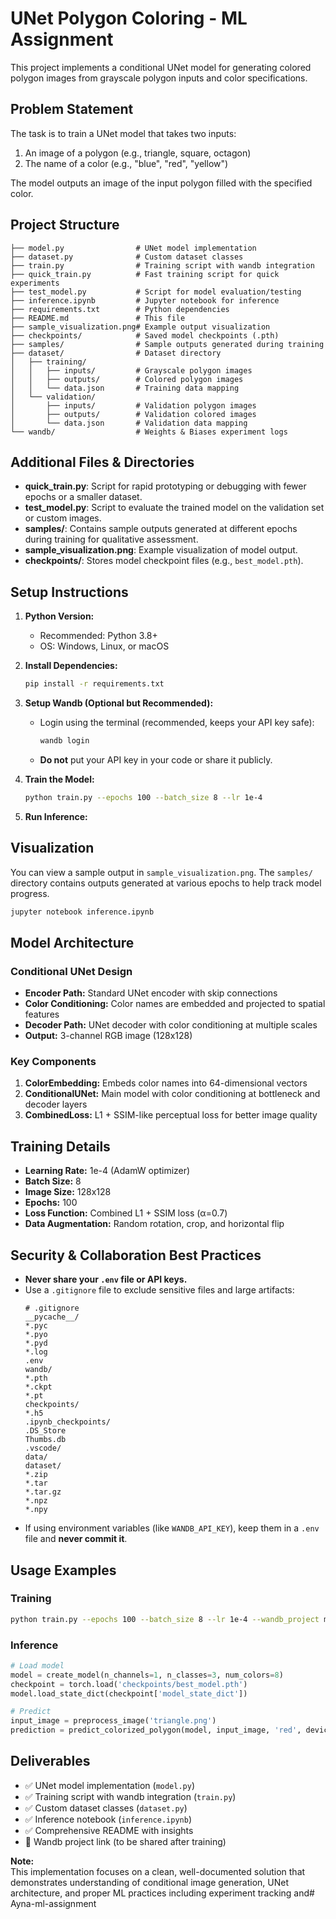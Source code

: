 # UNet Polygon Coloring - ML Assignment

This project implements a conditional UNet model for generating colored polygon images from grayscale polygon inputs and color specifications.

## Problem Statement

The task is to train a UNet model that takes two inputs:
1. An image of a polygon (e.g., triangle, square, octagon)
2. The name of a color (e.g., "blue", "red", "yellow")

The model outputs an image of the input polygon filled with the specified color.


## Project Structure

```
├── model.py                # UNet model implementation
├── dataset.py              # Custom dataset classes
├── train.py                # Training script with wandb integration
├── quick_train.py          # Fast training script for quick experiments
├── test_model.py           # Script for model evaluation/testing
├── inference.ipynb         # Jupyter notebook for inference
├── requirements.txt        # Python dependencies
├── README.md               # This file
├── sample_visualization.png# Example output visualization
├── checkpoints/            # Saved model checkpoints (.pth)
├── samples/                # Sample outputs generated during training
├── dataset/                # Dataset directory
│   ├── training/
│   │   ├── inputs/         # Grayscale polygon images
│   │   ├── outputs/        # Colored polygon images
│   │   └── data.json       # Training data mapping
│   └── validation/
│       ├── inputs/         # Validation polygon images
│       ├── outputs/        # Validation colored images
│       └── data.json       # Validation data mapping
└── wandb/                  # Weights & Biases experiment logs
```

## Additional Files & Directories

- **quick_train.py**: Script for rapid prototyping or debugging with fewer epochs or a smaller dataset.
- **test_model.py**: Script to evaluate the trained model on the validation set or custom images.
- **samples/**: Contains sample outputs generated at different epochs during training for qualitative assessment.
- **sample_visualization.png**: Example visualization of model output.
- **checkpoints/**: Stores model checkpoint files (e.g., `best_model.pth`).


## Setup Instructions

1. **Python Version:**
   - Recommended: Python 3.8+
   - OS: Windows, Linux, or macOS

2. **Install Dependencies:**
   ```bash
   pip install -r requirements.txt
   ```

3. **Setup Wandb (Optional but Recommended):**
   - Login using the terminal (recommended, keeps your API key safe):
     ```bash
     wandb login
     ```
   - **Do not** put your API key in your code or share it publicly.

4. **Train the Model:**
   ```bash
   python train.py --epochs 100 --batch_size 8 --lr 1e-4
   ```

5. **Run Inference:**
## Visualization

You can view a sample output in `sample_visualization.png`. The `samples/` directory contains outputs generated at various epochs to help track model progress.

   ```bash
   jupyter notebook inference.ipynb
   ```

## Model Architecture

### Conditional UNet Design

- **Encoder Path:** Standard UNet encoder with skip connections
- **Color Conditioning:** Color names are embedded and projected to spatial features
- **Decoder Path:** UNet decoder with color conditioning at multiple scales
- **Output:** 3-channel RGB image (128x128)

### Key Components

1. **ColorEmbedding:** Embeds color names into 64-dimensional vectors
2. **ConditionalUNet:** Main model with color conditioning at bottleneck and decoder layers
3. **CombinedLoss:** L1 + SSIM-like perceptual loss for better image quality

## Training Details

- **Learning Rate:** 1e-4 (AdamW optimizer)
- **Batch Size:** 8
- **Image Size:** 128x128
- **Epochs:** 100
- **Loss Function:** Combined L1 + SSIM loss (α=0.7)
- **Data Augmentation:** Random rotation, crop, and horizontal flip

## Security & Collaboration Best Practices

- **Never share your `.env` file or API keys.**
- Use a `.gitignore` file to exclude sensitive files and large artifacts:
  ```
  # .gitignore
  __pycache__/
  *.pyc
  *.pyo
  *.pyd
  *.log
  .env
  wandb/
  *.pth
  *.ckpt
  *.pt
  checkpoints/
  *.h5
  .ipynb_checkpoints/
  .DS_Store
  Thumbs.db
  .vscode/
  data/
  dataset/
  *.zip
  *.tar
  *.tar.gz
  *.npz
  *.npy
  ```
- If using environment variables (like `WANDB_API_KEY`), keep them in a `.env` file and **never commit it**.

## Usage Examples

### Training
```bash
python train.py --epochs 100 --batch_size 8 --lr 1e-4 --wandb_project my-polygon-unet
```

### Inference
```python
# Load model
model = create_model(n_channels=1, n_classes=3, num_colors=8)
checkpoint = torch.load('checkpoints/best_model.pth')
model.load_state_dict(checkpoint['model_state_dict'])

# Predict
input_image = preprocess_image('triangle.png')
prediction = predict_colorized_polygon(model, input_image, 'red', device)
```

## Deliverables

- ✅ UNet model implementation (`model.py`)
- ✅ Training script with wandb integration (`train.py`)
- ✅ Custom dataset classes (`dataset.py`)
- ✅ Inference notebook (`inference.ipynb`)
- ✅ Comprehensive README with insights
- 🔄 Wandb project link (to be shared after training)

**Note:**  
This implementation focuses on a clean, well-documented solution that demonstrates understanding of conditional image generation, UNet architecture, and proper ML practices including experiment tracking and# Ayna-ml-assignment